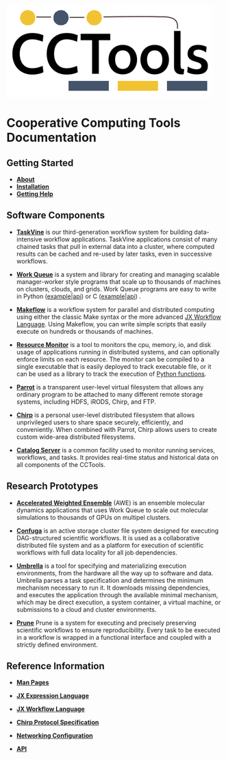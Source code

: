 ![](logos/cctools-logo.png)

# Cooperative Computing Tools Documentation

## Getting Started

- **[About](about.md)**
- **[Installation](install/index.md)**
- **[Getting Help](help.md)**

## Software Components

- [**TaskVine**](taskvine/index.md) is our third-generation workflow system
for building data-intensive workflow applications.  TaskVine applications
consist of many chained tasks that pull in external data into a cluster,
where computed results can be cached and re-used by later tasks,
even in successive workflows.

- [**Work Queue**](work_queue/index.md) is a system and library for creating and
  managing scalable manager-worker style programs that scale up to thousands of
  machines on clusters, clouds, and grids. Work Queue programs are easy to write in 
Python ([example](work_queue/examples/work_queue_example.py)|[api](api/html/namespacendcctools_1_1work__queue.html))
or C   ([example](work_queue/examples/work_queue_example.c)|[api](api/html/work__queue_8h.html))
.

- [**Makeflow**](makeflow/index.md) is a workflow system for parallel and distributed
  computing using either the classic Make syntax or the more advanced
  [JX Workflow Language](jx-workflow/index.md).   Using Makeflow, you can
  write simple scripts that easily execute on hundreds or thousands of
  machines. 

- [**Resource Monitor**](resource_monitor/index.md) is a tool to monitors the cpu,
  memory, io, and disk usage of applications running in distributed systems,
  and can optionally enforce limits on each resource. The monitor can be
  compiled to a single executable that is easily deployed to track executable
  file, or it can be used as a library to track the execution of [Python
  functions](api/html/namespacendcctools_1_1resource__monitor.html).

- [**Parrot**](parrot/index.md) is a transparent user-level virtual filesystem that
  allows any ordinary program to be attached to many different remote storage
  systems, including HDFS, iRODS, Chirp, and FTP. 

- [**Chirp**](chirp/index.md)  is a personal user-level distributed filesystem that
  allows unprivileged users to share space securely, efficiently, and
  conveniently. When combined with Parrot, Chirp allows users to create custom
  wide-area distributed filesystems. 

- [**Catalog Server**](catalog/index.md) is a common facility used to monitor
  running services, workflows, and tasks.  It provides real-time status
  and historical data on all components of the CCTools.

## Research Prototypes

- [**Accelerated Weighted Ensemble**](awe/index.md) (AWE) is an ensemble
  molecular dynamics applications that uses Work Queue to scale
  out molecular simulations to thousands of GPUs on multipel clusters.

- [**Confuga**](confuga/index.md) is an active storage cluster file system designed for
  executing DAG-structured scientific workflows. It is used as a collaborative
  distributed file system and as a platform for execution of scientific
  workflows with full data locality for all job dependencies.

- [**Umbrella**](umbrella/index.md) is a tool for specifying and materializing execution
  environments, from the hardware all the way up to software and data. Umbrella
  parses a task specification and determines the minimum mechanism necessary to
  run it. It downloads missing dependencies, and executes the application
  through the available minimal mechanism, which may be direct execution, a
  system container, a virtual machine, or submissions to a cloud and cluster environments.

- [**Prune**](prune/index.md) Prune is a system for executing and precisely preserving
  scientific workflows to ensure reproducibility.  Every task to be executed in
  a workflow is wrapped in a functional interface and coupled with a strictly
  defined environment.

## Reference Information

- [**Man Pages**](man_pages.md)

- [**JX Expression Language**](jx/index.md)

- [**JX Workflow Language**](jx-workflow/index.md)

- [**Chirp Protocol Specification**](chirp/chirp_protocol.md)

- [**Networking Configuration**](network/index.md)

- [**API**](api/html/index.html)
